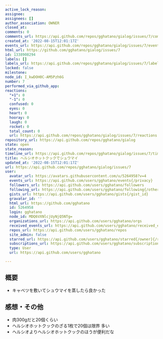 ```yaml
---
active_lock_reason: 
assignee: 
assignees: []
author_association: OWNER
closed_at: 
comments: 0
comments_url: https://api.github.com/repos/gghatano/gialog/issues/7/comments
created_at: '2022-08-15T12:01:17Z'
events_url: https://api.github.com/repos/gghatano/gialog/issues/7/events
html_url: https://github.com/gghatano/gialog/issues/7
id: 1338908294
labels: []
labels_url: https://api.github.com/repos/gghatano/gialog/issues/7/labels{/name}
locked: false
milestone: 
node_id: I_kwDOH0C-AM5Pzh6G
number: 7
performed_via_github_app: 
reactions:
  "+1": 0
  "-1": 0
  confused: 0
  eyes: 0
  heart: 0
  hooray: 0
  laugh: 0
  rocket: 0
  total_count: 0
  url: https://api.github.com/repos/gghatano/gialog/issues/7/reactions
repository_url: https://api.github.com/repos/gghatano/gialog
state: open
state_reason: 
timeline_url: https://api.github.com/repos/gghatano/gialog/issues/7/timeline
title: ヘルシオホットクックでシュウマイ
updated_at: '2022-08-15T12:01:17Z'
url: https://api.github.com/repos/gghatano/gialog/issues/7
user:
  avatar_url: https://avatars.githubusercontent.com/u/5264958?v=4
  events_url: https://api.github.com/users/gghatano/events{/privacy}
  followers_url: https://api.github.com/users/gghatano/followers
  following_url: https://api.github.com/users/gghatano/following{/other_user}
  gists_url: https://api.github.com/users/gghatano/gists{/gist_id}
  gravatar_id: ''
  html_url: https://github.com/gghatano
  id: 5264958
  login: gghatano
  node_id: MDQ6VXNlcjUyNjQ5NTg=
  organizations_url: https://api.github.com/users/gghatano/orgs
  received_events_url: https://api.github.com/users/gghatano/received_events
  repos_url: https://api.github.com/users/gghatano/repos
  site_admin: false
  starred_url: https://api.github.com/users/gghatano/starred{/owner}{/repo}
  subscriptions_url: https://api.github.com/users/gghatano/subscriptions
  type: User
  url: https://api.github.com/users/gghatano

---
```

## 概要
- キャベツを敷いてシュウマイを蒸したら良かった

## 感想・その他
- 肉300gだと20個くらい
- ヘルシオホットクックのざる1枚で20個は限界 多い
- ヘルシオよりヘルシオホットクックのほうが便利だな
